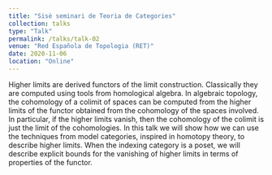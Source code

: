 ```yaml
---
title: "Sisè seminari de Teoria de Categories"
collection: talks
type: "Talk"
permalink: /talks/talk-02
venue: "Red Española de Topologia (RET)"
date: 2020-11-06
location: "Online"
---
```


Higher limits are derived functors of the limit construction. Classically they are computed using tools from homological algebra. In algebraic topology, the cohomology of a colimit of spaces can be computed from the higher limits of the functor obtained from the cohomology of the spaces involved. In particular, if the higher limits vanish, then the cohomology of the colimit is just the limit of the cohomologies.   In this talk we will show how we can use the techniques from model categories, inspired in homotopy theory, to describe higher limits. When the indexing category is a poset, we will describe explicit bounds for the vanishing of higher limits in terms of properties of the functor.
